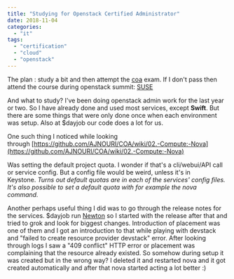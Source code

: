 ```yaml
---
title: "Studying for Openstack Certified Administrator"
date: 2018-11-04
categories: 
  - "it"
tags: 
  - "certification"
  - "cloud"
  - "openstack"
---
```


The plan : study a bit and then attempt the [coa](https://www.openstack.org/coa#coa-details) exam. If I don't pass then attend the course during openstack summit: [SUSE](https://www.openstack.org/summit/berlin-2018/summit-schedule/events/22735/rsvp-required-suse-two-day-training-openstack-administration-prepare-for-the-certified-exams-day-2﻿)

And what to study? I've been doing openstack admin work for the last year or two. So I have already done and used most services, except **Swift**. But there are some things that were only done once when each environment was setup. Also at $dayjob our code does a lot for us.

One such thing I noticed while looking through [https://github.com/AJNOURI/COA/wiki/02.-Compute:-Nova](https://github.com/AJNOURI/COA/wiki/02.-Compute:-Nova)

Was setting the default project quota. I wonder if that's a cli/webui/API call or service config. But a config file would be weird, unless it's in Keystone. _Turns out default quotas are in each of the services' config files. It's also possible to set a default quota with for example the nova command._

Another perhaps useful thing I did was to go through the release notes for the services. $dayjob run [Newton](https://releases.openstack.org/newton/index.html) so I started with the release after that and tried to grok and look for biggest changes. Introduction of placement was one of them and I got an introduction to that while playing with devstack and "failed to create resource provider devstack" error. After looking through logs I saw a "409 conflict" HTTP error or placement was complaining that the resource already existed. So somehow during setup it was created but in the wrong way? I deleted it and restarted nova and it got created automatically and after that nova started acting a lot better :)
